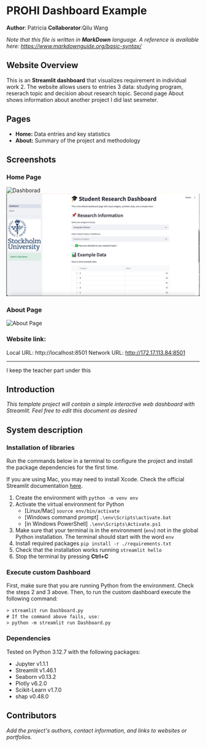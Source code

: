 # PROHI Dashboard Example

**Author**: Patricia
**Collaborator**:Qilu Wang

_Note that this file is written in **MarkDown** language. A reference is available here: <https://www.markdownguide.org/basic-syntax/>_


## Website Overview
This is an **Streamlit dashboard** that visualizes requirement in individual work 2. The website allows users to entries 3 data: studying program, reserach topic and decision about research topic. Second page About shows information about another project I did last sesmeter.

## Pages
- **Home:** Data entries and key statistics  
- **About:** Summary of the project and methodology  

## Screenshots
### Home Page
![Dashborad](assets/screenshotdsv/dashborad1.png)
![Dashborad](assets/screenshotdsv/dashboard2.png)

### About Page
![About Page](screenshots/about_page.png)

### Website link: 
Local URL: http://localhost:8501
Network URL: http://172.17.113.84:8501

---------------------------------------------
I keep the teacher part under this

## Introduction

_This template project will contain a simple interactive web dashboard with Streamlit. Feel free to edit this document as desired_

## System description

### Installation of libraries

Run the commands below in a terminal to configure the project and install the package dependencies for the first time.

If you are using Mac, you may need to install Xcode. Check the official Streamlit documentation [here](https://docs.streamlit.io/get-started/installation/command-line#prerequisites).

1. Create the environment with `python -m venv env`
2. Activate the virtual environment for Python
   - [Linux/Mac] `source env/bin/activate` 
   - [Windows command prompt] `.\env\Scripts\activate.bat` 
   - [in Windows PowerShell] `.\env\Scripts\Activate.ps1`
3. Make sure that your terminal is in the environment (`env`) not in the global Python installation. The terminal should start with the word `env`
4. Install required packages `pip install -r ./requirements.txt`
5. Check that the installation works running `streamlit hello`
6. Stop the terminal by pressing **Ctrl+C**

### Execute custom Dashboard

First, make sure that you are running Python from the environment. Check the steps 2 and 3 above. Then, to run the custom dashboard execute the following command:

```
> streamlit run Dashboard.py
# If the command above fails, use:
> python -m streamlit run Dashboard.py
```

### Dependencies

Tested on Python 3.12.7 with the following packages:
  - Jupyter v1.1.1
  - Streamlit v1.46.1
  - Seaborn v0.13.2
  - Plotly v6.2.0
  - Scikit-Learn v1.7.0
  - shap v0.48.0

## Contributors

_Add the project's authors, contact information, and links to websites or portfolios._
